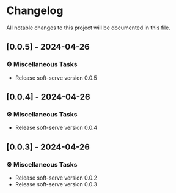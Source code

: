 # Changelog

All notable changes to this project will be documented in this file.

## [0.0.5] - 2024-04-26

### ⚙️ Miscellaneous Tasks

- Release soft-serve version 0.0.5

## [0.0.4] - 2024-04-26

### ⚙️ Miscellaneous Tasks

- Release soft-serve version 0.0.4

## [0.0.3] - 2024-04-26

### ⚙️ Miscellaneous Tasks

- Release soft-serve version 0.0.2
- Release soft-serve version 0.0.3

<!-- generated by git-cliff -->
